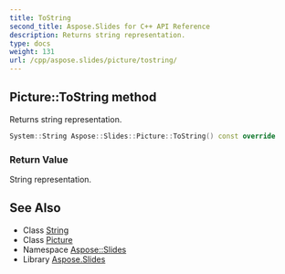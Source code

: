 ```yaml
---
title: ToString
second_title: Aspose.Slides for C++ API Reference
description: Returns string representation.
type: docs
weight: 131
url: /cpp/aspose.slides/picture/tostring/
---
```

## Picture::ToString method


Returns string representation.

```cpp
System::String Aspose::Slides::Picture::ToString() const override
```


### Return Value

String representation.

## See Also

* Class [String](../../../system/string/)
* Class [Picture](../)
* Namespace [Aspose::Slides](../../)
* Library [Aspose.Slides](../../../)
